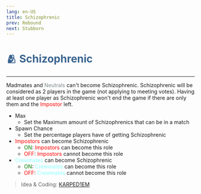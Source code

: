 ```yaml
---
lang: en-US
title: Schizophrenic
prev: Rebound
next: Stubborn
---
```


# <font color=#3a648f>🫂 <b>Schizophrenic</b></font> <Badge text="Mixed" type="tip" vertical="middle"/>
---

Madmates and <font color=#7f8c8d>Neutrals</font> can't become Schizophrenic. Schizophrenic will be considered as 2 players in the game (not applying to meeting votes). Having at least one player as Schizophrenic won't end the game if there are only them and the <font color=red>Impostor</font> left.
* Max
  * Set the Maximum amount of Schizophrenics that can be in a match
* Spawn Chance
  * Set the percentage players have of getting Schizophrenic 
* <font color=red>Impostors</font> can become Schizophrenic
  * <font color=green>ON</font>: <font color=red>Impostors</font> can become this role
  * <font color=red>OFF</font>: <font color=red>Impostors</font> cannot become this role
* <font color=#8cffff>Crewmates</font> can become Schizophrenic
  * <font color=green>ON</font>: <font color=#8cffff>Crewmates</font> can become this role
  * <font color=red>OFF</font>: <font color=#8cffff>Crewmates</font> cannot become this role

> Idea & Coding: [KARPED1EM](https://github.com/KARPED1EM)